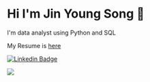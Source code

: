 # Hi I'm Jin Young Song 👋

I'm data analyst using Python and SQL 

My Resume is [here](https://drive.google.com/file/d/1arZHeXtzIsC5z3hgTAtwDcd79B-Zq5jo/view?usp=sharing)

[![Linkedin Badge](https://img.shields.io/badge/-LinkedIn-blue?style=flat-square&logo=Linkedin&logoColor=white&link=https://www.linkedin.com/in/jinyoung-song-76731516b/)](https://www.linkedin.com/in/jinyoung-song-76731516b/)	

<img src="https://github-readme-stats.vercel.app/api?username=diligejy&show_icons=true">
